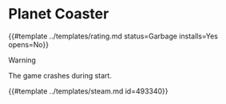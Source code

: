 # Planet Coaster
<!-- script:Aliases [] -->

{{#template ../templates/rating.md status=Garbage installs=Yes opens=No}}

> [!WARNING]
> The game crashes during start.

{{#template ../templates/steam.md id=493340}}

